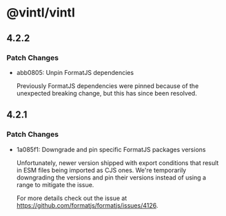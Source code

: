 # @vintl/vintl

## 4.2.2

### Patch Changes

- abb0805: Unpin FormatJS dependencies

  Previously FormatJS dependencies were pinned because of the unexpected breaking change, but this has since been resolved.

## 4.2.1

### Patch Changes

- 1a085f1: Downgrade and pin specific FormatJS packages versions

  Unfortunately, newer version shipped with export conditions that result in ESM files being imported as CJS ones. We're temporarily downgrading the versions and pin their versions instead of using a range to mitigate the issue.

  For more details check out the issue at https://github.com/formatjs/formatjs/issues/4126.
